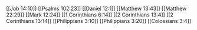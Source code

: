 [[Job 14:10]]
[[Psalms 102:23]]
[[Daniel 12:1]]
[[Matthew 13:43]]
[[Matthew 22:29]]
[[Mark 12:24]]
[[1 Corinthians 6:14]]
[[2 Corinthians 13:4]]
[[2 Corinthians 13:14]]
[[Philippians 3:10]]
[[Philippians 3:20]]
[[Colossians 3:4]]
